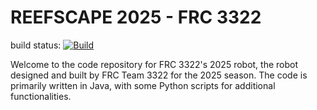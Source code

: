 # REEFSCAPE 2025 - FRC 3322
build status: [![Build](https://github.com/frc3322/code-2025/actions/workflows/build.yml/badge.svg)](https://github.com/frc3322/code-2025/actions/workflows/build.yml)

Welcome to the code repository for FRC 3322's 2025 robot, the robot designed and built by FRC Team 3322 for the 2025 season. The code is primarily written in Java, with some Python scripts for additional functionalities.
